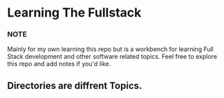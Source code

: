 # Learning The Fullstack
### NOTE 
Mainly for my own learning this repo but is a workbench for learning Full Stack development and other software related topics.
Feel free to explore this repo and add notes if you'd like.

## Directories are diffrent Topics.

